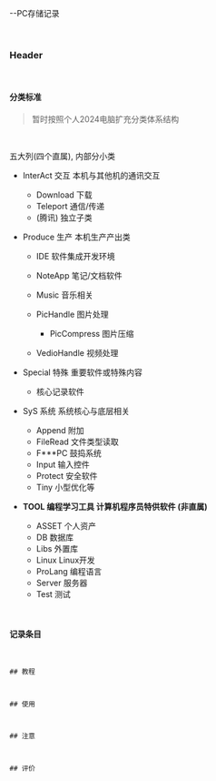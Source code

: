 --PC存储记录

‍

### Header

‍

#### 分类标准

> 暂时按照个人2024电脑扩充分类体系结构

‍

五大列(四个直属), 内部分小类

* InterAct    交互  本机与其他机的通讯交互

  * Download    下载
  * Teleport    通信/传递
  * (腾讯) 独立子类
* Produce    生产  本机生产产出类

  * IDE    软件集成开发环境
  * NoteApp    笔记/文档软件
  * Music    音乐相关
  * PicHandle    图片处理

    * PicCompress    图片压缩
  * VedioHandle    视频处理
* Special    特殊  重要软件或特殊内容

  * 核心记录软件
* SyS    系统  系统核心与底层相关

  * Append    附加
  * FileRead    文件类型读取
  * F***PC    鼓捣系统
  * Input    输入控件
  * Protect    安全软件
  * Tiny    小型优化等
* **TOOL    编程学习工具  计算机程序员特供软件 (非直属)**

  * ASSET    个人资产
  * DB    数据库
  * Libs    外置库
  * Linux    Linux开发
  * ProLang    编程语言
  * Server    服务器
  * Test    测试

‍

#### 记录条目

‍

```java
## 教程



## 使用



## 注意



## 评价
```

‍
